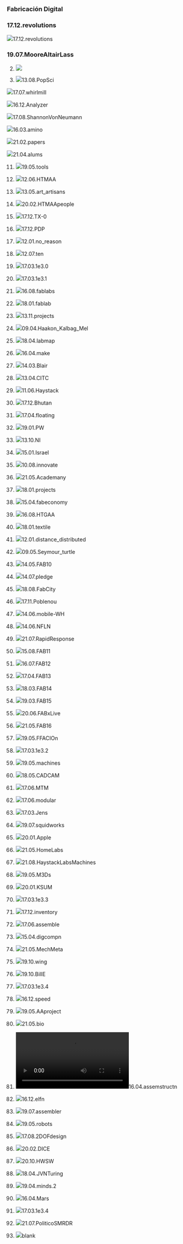 <!--

author:   Oscar Campo
email:    oicampo@uao.edu.co
version:  0.0.1
language: sp
narrator: Spanish Latin American Female

logo:     

comment:  En este documento se presenta una perspectiva de hacia dónde va la Fabricación Digital
script:   
-->

### Fabricación Digital
### 17.12.revolutions
![](https://oscampo.github.io/Digital-Design-And-Manufacture/slides/17.12.revolutions.png)17.12.revolutions
### 19.07.MooreAltairLass
2) ![](https://oscampo.github.io/Digital-Design-And-Manufacture/slides/19.07.MooreAltairLass.png)

3) ![](https://oscampo.github.io/Digital-Design-And-Manufacture/slides/13.08.PopSci.png)13.08.PopSci

![](https://oscampo.github.io/Digital-Design-And-Manufacture/slides/17.07.whirlmill.png)17.07.whirlmill

![](https://oscampo.github.io/Digital-Design-And-Manufacture/slides/16.12.Analyzer.png)16.12.Analyzer

![](https://oscampo.github.io/Digital-Design-And-Manufacture/slides/17.08.ShannonVonNeumann.png)17.08.ShannonVonNeumann

![](https://oscampo.github.io/Digital-Design-And-Manufacture/slides/16.03.amino.png)16.03.amino

![](https://oscampo.github.io/Digital-Design-And-Manufacture/slides/21.02.papers.png)21.02.papers

![](https://oscampo.github.io/Digital-Design-And-Manufacture/slides/21.04.alums.png)21.04.alums

11) ![](https://oscampo.github.io/Digital-Design-And-Manufacture/slides/19.05.tools.png)19.05.tools

12) ![](https://oscampo.github.io/Digital-Design-And-Manufacture/slides/12.06.HTMAA.png)12.06.HTMAA

13) ![](https://oscampo.github.io/Digital-Design-And-Manufacture/slides/13.05.art_artisans.png)13.05.art_artisans

14) ![](https://oscampo.github.io/Digital-Design-And-Manufacture/slides/20.02.HTMAApeople.png)20.02.HTMAApeople

15) ![](https://oscampo.github.io/Digital-Design-And-Manufacture/slides/17.12.TX-0.png)17.12.TX-0

16) ![](https://oscampo.github.io/Digital-Design-And-Manufacture/slides/17.12.PDP.png)17.12.PDP

17) ![](https://oscampo.github.io/Digital-Design-And-Manufacture/slides/12.01.no_reason.jpg)12.01.no_reason

18) ![](https://oscampo.github.io/Digital-Design-And-Manufacture/slides/12.07.ten.png)12.07.ten

19) ![](https://oscampo.github.io/Digital-Design-And-Manufacture/slides/17.03.1e3.0.png)17.03.1e3.0

20) ![](https://oscampo.github.io/Digital-Design-And-Manufacture/slides/17.03.1e3.1.png)17.03.1e3.1

21) ![](https://oscampo.github.io/Digital-Design-And-Manufacture/slides/16.08.fablabs.jpg)16.08.fablabs

22) ![](https://oscampo.github.io/Digital-Design-And-Manufacture/slides/18.01.fablab.png)18.01.fablab

23) ![](https://oscampo.github.io/Digital-Design-And-Manufacture/slides/13.11.projects.png)13.11.projects

24) ![](https://oscampo.github.io/Digital-Design-And-Manufacture/slides/09.04.Haakon_Kalbag_Mel.jpg)09.04.Haakon_Kalbag_Mel

25) ![](https://oscampo.github.io/Digital-Design-And-Manufacture/slides/18.04.labmap.png)18.04.labmap

26) ![](https://oscampo.github.io/Digital-Design-And-Manufacture/slides/16.04.make.png)16.04.make

27) ![](https://oscampo.github.io/Digital-Design-And-Manufacture/slides/14.03.Blair.png)14.03.Blair

28) ![](https://oscampo.github.io/Digital-Design-And-Manufacture/slides/13.04.CITC.png)13.04.CITC

29) ![](https://oscampo.github.io/Digital-Design-And-Manufacture/slides/11.06.Haystack.png)11.06.Haystack

30) ![](https://oscampo.github.io/Digital-Design-And-Manufacture/slides/17.12.Bhutan.png)17.12.Bhutan

31) ![](https://oscampo.github.io/Digital-Design-And-Manufacture/slides/17.04.floating.png)17.04.floating

32) ![](https://oscampo.github.io/Digital-Design-And-Manufacture/slides/19.01.PW.png)19.01.PW

33) ![](https://oscampo.github.io/Digital-Design-And-Manufacture/slides/13.10.NI.png)13.10.NI

34) ![](https://oscampo.github.io/Digital-Design-And-Manufacture/slides/15.01.Israel.jpg)15.01.Israel

35) ![](https://oscampo.github.io/Digital-Design-And-Manufacture/slides/10.08.innovate.png)10.08.innovate

36) ![](https://oscampo.github.io/Digital-Design-And-Manufacture/slides/21.05.Academany.png)21.05.Academany

37) ![](https://oscampo.github.io/Digital-Design-And-Manufacture/slides/18.01.projects.png)18.01.projects

38) ![](https://oscampo.github.io/Digital-Design-And-Manufacture/slides/15.04.fabeconomy.png)15.04.fabeconomy

39) ![](https://oscampo.github.io/Digital-Design-And-Manufacture/slides/16.08.HTGAA.png)16.08.HTGAA

40) ![](https://oscampo.github.io/Digital-Design-And-Manufacture/slides/18.01.textile.png)18.01.textile

41) ![](https://oscampo.github.io/Digital-Design-And-Manufacture/slides/12.01.distance_distributed.png)12.01.distance_distributed

42) ![](https://oscampo.github.io/Digital-Design-And-Manufacture/slides/09.05.Seymour_turtle.png)09.05.Seymour_turtle

43) ![](https://oscampo.github.io/Digital-Design-And-Manufacture/slides/14.05.FAB10.png)14.05.FAB10

44) ![](https://oscampo.github.io/Digital-Design-And-Manufacture/slides/14.07.pledge.png)14.07.pledge

45) ![](https://oscampo.github.io/Digital-Design-And-Manufacture/slides/18.08.FabCity.png)18.08.FabCity

46) ![](https://oscampo.github.io/Digital-Design-And-Manufacture/slides/17.11.Poblenou.png)17.11.Poblenou

47) ![](https://oscampo.github.io/Digital-Design-And-Manufacture/slides/14.06.mobile-WH.png)14.06.mobile-WH

48) ![](https://oscampo.github.io/Digital-Design-And-Manufacture/slides/14.06.NFLN.png)14.06.NFLN

49) ![](https://oscampo.github.io/Digital-Design-And-Manufacture/slides/21.07.RapidResponse.png)21.07.RapidResponse

50) ![](https://oscampo.github.io/Digital-Design-And-Manufacture/slides/15.08.FAB11.png)15.08.FAB11

51) ![](https://oscampo.github.io/Digital-Design-And-Manufacture/slides/16.07.FAB12.png)16.07.FAB12

52) ![](https://oscampo.github.io/Digital-Design-And-Manufacture/slides/17.04.FAB13.png)17.04.FAB13

53) ![](https://oscampo.github.io/Digital-Design-And-Manufacture/slides/18.03.FAB14.png)18.03.FAB14

54) ![](https://oscampo.github.io/Digital-Design-And-Manufacture/slides/19.03.FAB15.png)19.03.FAB15

55) ![](https://oscampo.github.io/Digital-Design-And-Manufacture/slides/20.06.FABxLive.png)20.06.FABxLive

56) ![](https://oscampo.github.io/Digital-Design-And-Manufacture/slides/21.05.FAB16.png)21.05.FAB16

57) ![](https://oscampo.github.io/Digital-Design-And-Manufacture/slides/19.05.FFACIOn.png)19.05.FFACIOn

58) ![](https://oscampo.github.io/Digital-Design-And-Manufacture/slides/17.03.1e3.2.png)17.03.1e3.2

59) ![](https://oscampo.github.io/Digital-Design-And-Manufacture/slides/19.05.machines.png)19.05.machines

60) ![](https://oscampo.github.io/Digital-Design-And-Manufacture/slides/18.05.CADCAM.png)18.05.CADCAM

61) ![](https://oscampo.github.io/Digital-Design-And-Manufacture/slides/17.06.MTM.png)17.06.MTM

62) ![](https://oscampo.github.io/Digital-Design-And-Manufacture/slides/17.06.modular.png)17.06.modular

63) ![](https://oscampo.github.io/Digital-Design-And-Manufacture/slides/17.03.Jens.png)17.03.Jens

64) ![](https://oscampo.github.io/Digital-Design-And-Manufacture/slides/19.07.squidworks.png)19.07.squidworks

65) ![](https://oscampo.github.io/Digital-Design-And-Manufacture/slides/20.01.Apple.jpg)20.01.Apple

66) ![](https://oscampo.github.io/Digital-Design-And-Manufacture/slides/21.05.HomeLabs.png)21.05.HomeLabs

67) ![](https://oscampo.github.io/Digital-Design-And-Manufacture/slides/21.08.HaystackLabsMachines.png)21.08.HaystackLabsMachines

68) ![](https://oscampo.github.io/Digital-Design-And-Manufacture/slides/19.05.M3Ds.png)19.05.M3Ds

69) ![](https://oscampo.github.io/Digital-Design-And-Manufacture/slides/20.01.KSUM.jpg)20.01.KSUM

70) ![](https://oscampo.github.io/Digital-Design-And-Manufacture/slides/17.03.1e3.3.png)17.03.1e3.3

71) ![](https://oscampo.github.io/Digital-Design-And-Manufacture/slides/17.12.inventory.png)17.12.inventory

72) ![](https://oscampo.github.io/Digital-Design-And-Manufacture/slides/17.06.assemble.png)17.06.assemble

73) ![](https://oscampo.github.io/Digital-Design-And-Manufacture/slides/15.04.digcompn.png)15.04.digcompn

74) ![](https://oscampo.github.io/Digital-Design-And-Manufacture/slides/21.05.MechMeta.png)21.05.MechMeta

75) ![](https://oscampo.github.io/Digital-Design-And-Manufacture/slides/19.10.wing.png)19.10.wing

76) ![](https://oscampo.github.io/Digital-Design-And-Manufacture/slides/19.10.BillE.png)19.10.BillE

77) ![](https://oscampo.github.io/Digital-Design-And-Manufacture/slides/17.03.1e3.4.png)17.03.1e3.4

78) ![](https://oscampo.github.io/Digital-Design-And-Manufacture/slides/16.12.speed.png)16.12.speed

79) ![](https://oscampo.github.io/Digital-Design-And-Manufacture/slides/19.05.AAproject.png)19.05.AAproject

80) ![](https://oscampo.github.io/Digital-Design-And-Manufacture/slides/21.05.bio.png)21.05.bio

81) ![](https://oscampo.github.io/Digital-Design-And-Manufacture/slides/16.04.staplen.mp4)16.04.assemstructn

82) ![](https://oscampo.github.io/Digital-Design-And-Manufacture/slides/16.12.elfn.png)16.12.elfn

83) ![](https://oscampo.github.io/Digital-Design-And-Manufacture/slides/19.07.assembler.png)19.07.assembler

84) ![](https://oscampo.github.io/Digital-Design-And-Manufacture/slides/19.05.robots.png)19.05.robots

85) ![](https://oscampo.github.io/Digital-Design-And-Manufacture/slides/17.08.2DOFdesign.png)17.08.2DOFdesign

86) ![](https://oscampo.github.io/Digital-Design-And-Manufacture/slides/20.02.DICE.png)20.02.DICE

87) ![](https://oscampo.github.io/Digital-Design-And-Manufacture/slides/20.10.HWSW.png)20.10.HWSW

88) ![](https://oscampo.github.io/Digital-Design-And-Manufacture/slides/18.04.JVNTuring.png)18.04.JVNTuring

89) ![](https://oscampo.github.io/Digital-Design-And-Manufacture/slides/19.04.minds.2.png)19.04.minds.2

90) ![](https://oscampo.github.io/Digital-Design-And-Manufacture/slides/16.04.Mars.png)16.04.Mars

91) ![](https://oscampo.github.io/Digital-Design-And-Manufacture/slides/17.03.1e3.4.png)17.03.1e3.4

92) ![](https://oscampo.github.io/Digital-Design-And-Manufacture/slides/21.07.PoliticoSMRDR.png)21.07.PoliticoSMRDR

93) ![](https://oscampo.github.io/Digital-Design-And-Manufacture/slides/blank.png)blank
